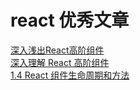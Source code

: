 # react 优秀文章

[深入浅出React高阶组件](https://segmentfault.com/a/1190000010371752)   
[深入理解 React 高阶组件](https://www.jianshu.com/p/0aae7d4d9bc1)  
[1.4 React 组件生命周期和方法](https://segmentfault.com/a/1190000005161417)  

